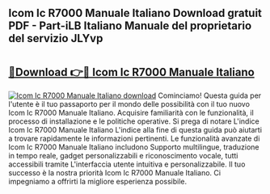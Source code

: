 ## Icom Ic R7000 Manuale Italiano Download gratuit PDF - Part-iLB Italiano Manuale del proprietario del servizio JLYvp

# <h2><a href="http://dfai1mi.blite.top/?on=Icom+Ic+R7000+Manuale+Italiano">🔗Download 👉🔴 Icom Ic R7000 Manuale Italiano</a></h2>

[![Icom Ic R7000 Manuale Italiano download](https://i.imgur.com/lujVjoI.png)](http://dfai1mi.blite.top/?on=Icom+Ic+R7000+Manuale+Italiano)
Cominciamo! Questa guida per l'utente è il tuo passaporto per il mondo delle possibilità con il tuo nuovo Icom Ic R7000 Manuale Italiano. Acquisire familiarità con le funzionalità, il processo di installazione e le politiche operative. Si prega di notare L'indice Icom Ic R7000 Manuale Italiano L'indice alla fine di questa guida può aiutarti a trovare rapidamente le informazioni pertinenti. Le funzionalità avanzate di Icom Ic R7000 Manuale Italiano includono Supporto multilingue, traduzione in tempo reale, gadget personalizzabili e riconoscimento vocale, tutti accessibili tramite L'interfaccia utente intuitiva e personalizzabile. Il tuo successo è la nostra priorità Icom Ic R7000 Manuale Italiano. Ci impegniamo a offrirti la migliore esperienza possibile.
